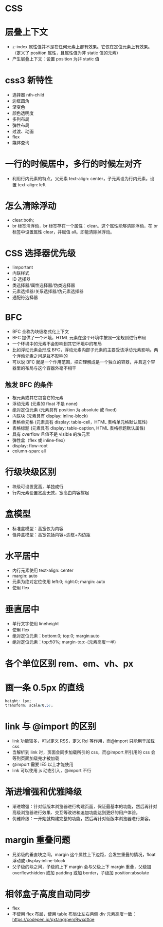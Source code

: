 # CSS

# 层叠上下文

- z-index 属性值并不是在任何元素上都有效果。它仅在定位元素上有效果。（定义了 position 属性，且属性值为非 static 值的元素）
- 产生层叠上下文：设置 position 为非 static 值

# css3 新特性

- 选择器 nth-child
- 边框圆角
- 渐变色
- 颜色透明度
- 多列布局
- 弹性布局
- 过渡、动画
- flex
- 媒体查询

# 一行的时候居中，多行的时候左对齐

- 利用行内元素的特点，父元素 text-align: center，子元素设为行内元素，设置 text-align: left

# 怎么清除浮动

- clear:both;
- br 标签清浮动，br 标签存在一个属性：clear。这个属性能够清除浮动，在 br 标签中设置属性 clear，并赋值 all。即能清除掉浮动。

# CSS 选择器优先级

- !important
- 内联样式
- ID 选择器
- 类选择器/属性选择器/伪类选择器
- 元素选择器/关系选择器/伪元素选择器
- 通配符选择器

# BFC

- BFC 全称为块级格式化上下文
- BFC 提供了一个环境，HTML 元素在这个环境中按照一定规则进行布局
- 一个环境中的元素不会影响到其它环境中的布局
- 比如浮动元素会形成 BFC，浮动元素内部子元素的主要受该浮动元素影响，两个浮动元素之间是互不影响的
- 可以说 BFC 就是一个作用范围，把它理解成是一个独立的容器，并且这个容器里的布局与这个容器外毫不相干

## 触发 BFC 的条件

- 根元素或其它包含它的元素
- 浮动元素 (元素的 float 不是 none)
- 绝对定位元素 (元素具有 position 为 absolute 或 fixed)
- 内联块 (元素具有 display: inline-block)
- 表格单元格 (元素具有 display: table-cell，HTML 表格单元格默认属性)
- 表格标题 (元素具有 display: table-caption, HTML 表格标题默认属性)
- 具有 overflow 且值不是 visible 的块元素
- 弹性盒（flex 或 inline-flex）
- display: flow-root
- column-span: all

# 行级块级区别

- 块级可设置宽高，单独成行
- 行内元素设置宽高无效，宽高由内容撑起

# 盒模型

- 标准盒模型：高宽仅为内容
- 怪异盒模型：高宽包括内容+边框+内边距

# 水平居中

- 内行元素使用 text-align: center
- margin: auto
- 元素为绝对定位使用 left:0; right:0; margin: auto
- 使用 flex

# 垂直居中

- 单行文字使用 lineheight
- 使用 flex
- 绝对定位元素：bottom:0; top:0; margin:auto
- 绝对定位元素：top:50%; margin-top:-(元素高度一半)

# 各个单位区别 rem、em、vh、px

# 画一条 0.5px 的直线

```css
height: 1px;
transform: scale(0.5);
```

# link 与 @import 的区别

- link 功能较多，可以定义 RSS，定义 Rel 等作用，而@import 只能用于加载 css
- 当解析到 link 时，页面会同步加载所引的 css，而@import 所引用的 css 会等到页面加载完才被加载
- @import 需要 IE5 以上才能使用
- link 可以使用 js 动态引入，@import 不行

# 渐进增强和优雅降级

- 渐进增强：针对低版本浏览器进行构建页面，保证最基本的功能，然后再针对高级浏览器进行效果、交互等改进和追加功能达到更好的用户体验。
- 优雅降级：一开始就构建完整的功能，然后再针对低版本浏览器进行兼容。

# margin 重叠问题

- 兄弟级的垂直块之间，margin 这个属性上下边距，会发生重叠的情况，float 浮动或 display:inline-block
- 父子级的块之间，子级的上下 margin 会与父级上下 margin 重叠，父级加 overflow:hidden 或加 padding 或加 border，子级加 position:absolute

# 相邻盒子高度自动同步

- flex
- 不使用 flex 布局，使用 table 布局让左右两侧 div 元素高度一致：https://codepen.io/qxtang/pen/RwxdXqe
